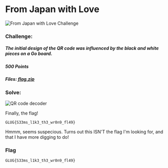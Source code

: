 # From Japan with Love

![From Japan with Love Challenge](Exfil.PNG)

### Challenge:
##### The initial design of the QR code was influenced by the black and white pieces on a Go board.
##### 500 Points
##### Files: [flag.zip](flag.zip)

### Solve:


![QR code decoder](https://zxing.org/w/decode.jspx)

Finally, the flag!

```
GLUG{S33ms_l1k3_th3_wr0n9_fl49}
```

Hmmm, seems suspecious. Turns out this ISN'T the flag I'm looking for, and that I have more digging to do!


### Flag
```
GLUG{S33ms_l1k3_th3_wr0n9_fl49}
```
